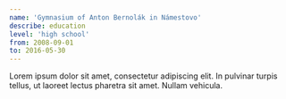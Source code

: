 ```yaml
---
name: 'Gymnasium of Anton Bernolák in Námestovo'
describe: education
level: 'high school'
from: 2008-09-01
to: 2016-05-30
---
```

Lorem ipsum dolor sit amet, consectetur adipiscing elit. In pulvinar turpis tellus, ut laoreet lectus pharetra sit amet. Nullam vehicula.